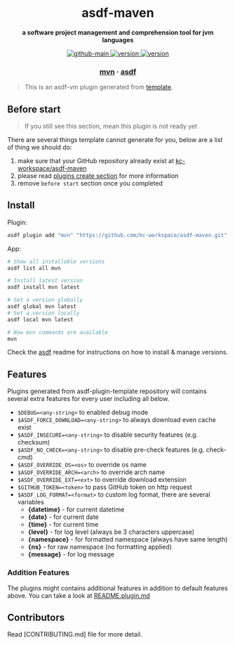 <h1 align="center">
  asdf-maven
</h1>

<!-- Description section -->
<p align="center">
  <strong>a software project management and comprehension tool for jvm languages</strong>
</p>

<!-- Badges section -->
<p align="center">
  <a href="https://github.com/kc-workspace/asdf-maven/actions/workflows/main.yml">
    <img
      alt="github-main"
      src="https://img.shields.io/github/actions/workflow/status/kc-workspace/asdf-maven/main.yml?style=flat-square&logo=github">
  </a>
  <a href="https://github.com/kc-workspace/asdf-maven/releases">
    <img
      alt="version"
      src="https://img.shields.io/github/v/release/kc-workspace/asdf-maven?style=flat-square&logo=github">
  </a>
  <a href="https://github.com/kc-workspace/asdf-maven/commits/main">
    <img
      alt="version"
      src="https://img.shields.io/github/last-commit/kc-workspace/asdf-maven/main?style=flat-square&logo=github">
  </a>
</p>

<!-- Links section -->
<h3 align="center">
  <a href="https://maven.apache.org/">mvn</a>
  <span> · </span>
  <a href="https://asdf-vm.com">asdf</a>
</h3>

> This is an asdf-vm plugin generated from [template][template-gh].

## Before start

> If you still see this section, mean this plugin is not ready yet

There are several things template cannot generate for you,
below are a list of thing we should do:

1. make sure that your GitHub repository already exist at [kc-workspace/asdf-maven][plugin-gh]
2. please read [plugins create section][asdf-create-plugin] for more information
3. remove `before start` section once you completed

## Install

Plugin:

```sh
asdf plugin add "mvn" "https://github.com/kc-workspace/asdf-maven.git"
```

App:

```sh
# Show all installable versions
asdf list all mvn

# Install latest version
asdf install mvn latest

# Set a version globally
asdf global mvn latest
# Set a version locally
asdf local mvn latest

# Now mvn commands are available
mvn
```

Check the [asdf][asdf-link] readme for instructions on
how to install & manage versions.

## Features

Plugins generated from asdf-plugin-template repository will
contains several extra features for every user including all below.

- `$DEBUG=<any-string>` to enabled debug mode
- `$ASDF_FORCE_DOWNLOAD=<any-string>` to always download even cache exist
- `$ASDF_INSECURE=<any-string>` to disable security features (e.g. checksum)
- `$ASDF_NO_CHECK=<any-string>` to disable pre-check features (e.g. check-cmd)
- `$ASDF_OVERRIDE_OS=<os>` to override os name
- `$ASDF_OVERRIDE_ARCH=<arch>` to override arch name
- `$ASDF_OVERRIDE_EXT=<ext>` to override download extension
- `$GITHUB_TOKEN=<token>` to pass GitHub token on http request
- `$ASDF_LOG_FORMAT=<format>` to custom log format, there are several variables
  - **{datetime}** - for current datetime
  - **{date}** - for current date
  - **{time}** - for current time
  - **{level}** - for log level (always be 3 characters uppercase)
  - **{namespace}** - for formatted namespace (always have same length)
  - **{ns}** - for raw namespace (no formatting applied)
  - **{message}** - for log message

### Addition Features

The plugins might contains additional features
in addition to default features above.
You can take a look at [README.plugin.md][app-readme]

## Contributors

Read [CONTRIBUTING.md] file for more detail.

<!-- LINKS SECTION -->

[app-readme]: ./README.plugin.md
[plugin-gh]: https://github.com/kc-workspace/asdf-maven
[template-gh]: https://github.com/kc-workspace/asdf-plugin-template
[asdf-link]: https://github.com/asdf-vm/asdf
[asdf-create-plugin]: https://asdf-vm.com/plugins/create.html
